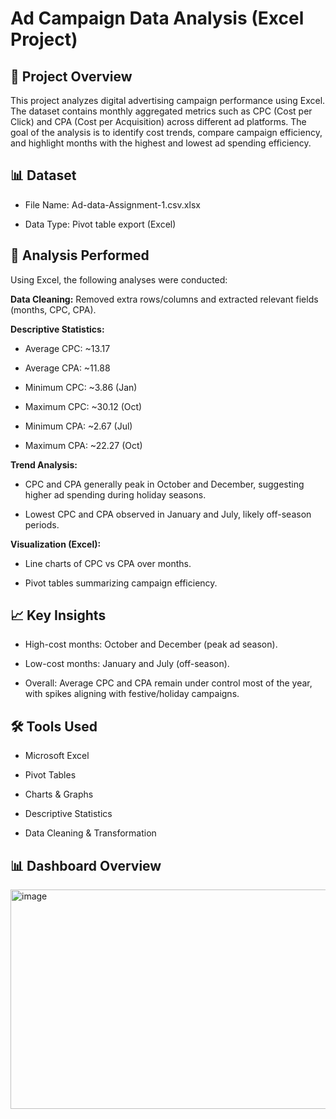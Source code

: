 # Ad Campaign Data Analysis (Excel Project)
## 📌 Project Overview

This project analyzes digital advertising campaign performance using Excel. The dataset contains monthly aggregated metrics such as CPC (Cost per Click) and CPA (Cost per Acquisition) across different ad platforms.
The goal of the analysis is to identify cost trends, compare campaign efficiency, and highlight months with the highest and lowest ad spending efficiency.

## 📊 Dataset

- File Name: Ad-data-Assignment-1.csv.xlsx

- Data Type: Pivot table export (Excel)

## 🔎 Analysis Performed

Using Excel, the following analyses were conducted:

**Data Cleaning:** Removed extra rows/columns and extracted relevant fields (months, CPC, CPA).

**Descriptive Statistics:**

- Average CPC: ~13.17

- Average CPA: ~11.88

- Minimum CPC: ~3.86 (Jan)

- Maximum CPC: ~30.12 (Oct)

- Minimum CPA: ~2.67 (Jul)

- Maximum CPA: ~22.27 (Oct)

**Trend Analysis:**

- CPC and CPA generally peak in October and December, suggesting higher ad spending during holiday seasons.

- Lowest CPC and CPA observed in January and July, likely off-season periods.

**Visualization (Excel):**

- Line charts of CPC vs CPA over months.

- Pivot tables summarizing campaign efficiency.

## 📈 Key Insights

- High-cost months: October and December (peak ad season).

- Low-cost months: January and July (off-season).

- Overall: Average CPC and CPA remain under control most of the year, with spikes aligning with festive/holiday campaigns.

## 🛠️ Tools Used

- Microsoft Excel

- Pivot Tables

- Charts & Graphs

- Descriptive Statistics

- Data Cleaning & Transformation

## 📊 Dashboard Overview
<img width="524" height="351" alt="image" src="https://github.com/user-attachments/assets/8f6565b5-9c15-4e8b-a282-25529db8f7e0" />
